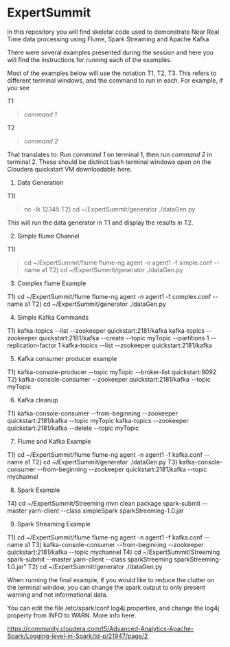 # ExpertSummit

In this repository you will find skeletal code used to demonstrate Near Real Time data processing using Flume, Spark Streaming and Apache Kafka

There were several examples presented during the session and here you will find the instructions for running each of the examples.

Most of the examples below will use the notation T1, T2, T3. This refers to different terminal windows, and the command to run in each. For example, if you see

T1
>    *command 1*

T2
>    *command 2*

That translates to: Run *command 1* on terminal 1, then run *command 2* in terminal 2. These should be distinct bash terminal windows open on the Cloudera quickstart VM downloadable here. 

1. Data Generation

T1)
>    nc -lk 12345
T2) 
>    cd ~/ExpertSummit/generator
>    ./dataGen.py

This will run the data generator  in T1 and display the results in T2.

2. Simple flume Channel

T1) 
>    cd ~/ExpertSummit/flume
>    flume-ng agent -n agent1 -f simple.conf --name a1
T2) 
>    cd ~/ExpertSummit/generator
>    ./dataGen.py

3. Complex flume Example

T1)
    cd ~/ExpertSummit/flume
    flume-ng agent -n agent1 -f complex.conf --name a1
T2)
    cd ~/ExpertSummit/generator
    ./dataGen.py

4. Simple Kafka Commands

T1) 
    kafka-topics --list --zookeeper quickstart:2181/kafka
    kafka-topics --zookeeper quickstart:2181/kafka --create --topic myTopic --partitions 1 --replication-factor 1
    kafka-topics --list --zookeeper quickstart:2181/kafka

5. Kafka consumer producer example

T1) 
    kafka-console-producer --topic myTopic --broker-list quickstart:9092
    <type arbitrary info in terminal>
T2) 
    kafka-console-consumer --zookeeper quickstart:2181/kafka --topic myTopic

6. Kafka cleanup

T1) 
    kafka-console-consumer --from-beginning --zookeeper quickstart:2181/kafka --topic myTopic
    kafka-topics --zookeeper quickstart:2181/kafka --delete --topic myTopic 


7. Flume and Kafka Example

T1)
    cd ~/ExpertSummit/flume 
    flume-ng agent -n agent1 -f kafka.conf --name a1
T2) 
    cd ~/ExpertSummit/generator
    ./dataGen.py
T3) 
    kafka-console-consumer --from-beginning --zookeeper quickstart:2181/kafka --topic mychannel

8. Spark Example

T4) 
    cd ~/ExpertSummit/Streeming 
    mvn clean package
    spark-submit --master yarn-client --class simpleSpark sparkStreeming-1.0.jar

9) Spark Streaming Example
 
T1)
    cd ~/ExpertSummit/flume 
    flume-ng agent -n agent1 -f kafka.conf --name a1
T3) 
    kafka-console-consumer --from-beginning --zookeeper quickstart:2181/kafka --topic mychannel
T4)
    cd ~/ExpertSummit/Streeming
    spark-submit --master yarn-client --class sparkStreeming sparkStreeming-1.0.jar"
T2) 
    cd ~/ExpertSummit/generator
    ./dataGen.py


When running the final example, if you would like to reduce the clutter on the terminal window, you can change the spark output to only present warning and not informational data.

You can edit the file /etc/spark/conf log4j.properties, and change the log4j property from INFO to WARN. More info here. 

   https://community.cloudera.com/t5/Advanced-Analytics-Apache-Spark/Logging-level-in-Spark/td-p/21947/page/2





